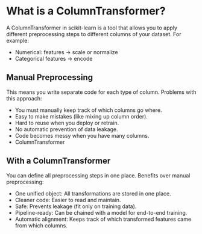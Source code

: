 # What is a ColumnTransformer?

A ColumnTransformer in scikit-learn is a tool that allows you to apply different preprocessing steps to different columns of your dataset.
For example:
- Numerical: features → scale or normalize
- Categorical features → encode
## Manual Preprocessing
This means you write separate code for each type of column.
Problems with this approach:
- You must manually keep track of which columns go where.
- Easy to make mistakes (like mixing up column order).
- Hard to reuse when you deploy or retrain.
- No automatic prevention of data leakage.
- Code becomes messy when you have many columns.
- ColumnTransformer

## With a ColumnTransformer
You can define all preprocessing steps in one place.
Benefits over manual preprocessing:
- One unified object: All transformations are stored in one place.
- Cleaner code: Easier to read and maintain.
- Safe: Prevents leakage (fit only on training data).
- Pipeline-ready: Can be chained with a model for end-to-end training.
- Automatic alignment: Keeps track of which transformed features came from which columns.